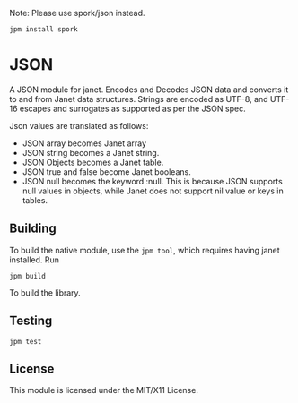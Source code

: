 Note: Please use spork/json instead.

```
jpm install spork

```

# JSON

A JSON module for janet. Encodes and Decodes JSON data and converts it
to and from Janet data structures. Strings are encoded as UTF-8, and UTF-16
escapes and surrogates as supported as per the JSON spec.

Json values are translated as follows:

- JSON array becomes Janet array
- JSON string becomes a Janet string.
- JSON Objects becomes a Janet table.
- JSON true and false become Janet booleans.
- JSON null becomes the keyword :null. This is because JSON supports null values in objects,
    while Janet does not support nil value or keys in tables.

## Building

To build the native module, use the `jpm tool`, which requires having janet installed.
Run

```
jpm build
```

To build the library.

## Testing

```
jpm test
```

## License

This module is licensed under the MIT/X11 License.
